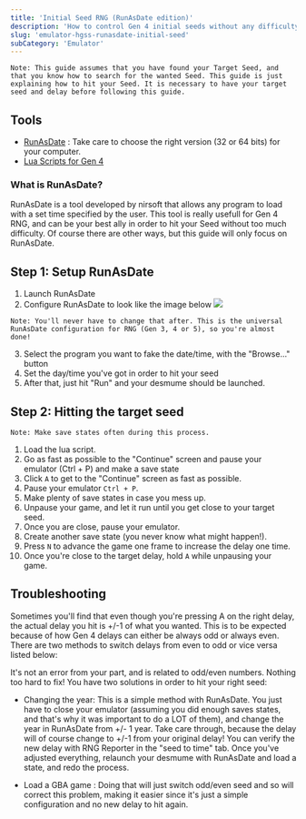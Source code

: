 ```yaml
---
title: 'Initial Seed RNG (RunAsDate edition)'
description: 'How to control Gen 4 initial seeds without any difficulty'
slug: 'emulator-hgss-runasdate-initial-seed'
subCategory: 'Emulator'
---
```


```
Note: This guide assumes that you have found your Target Seed, and that you know how to search for the wanted Seed. This guide is just explaining how to hit your Seed. It is necessary to have your target seed and delay before following this guide.
```

## Tools

- [RunAsDate](https://www.nirsoft.net/utils/run_as_date.html) : Take care to choose the right version (32 or 64 bits) for your computer.
- [Lua Scripts for Gen 4](http://pokerng.forumcommunity.net/?t=56443955&p=396434984)

### What is RunAsDate?

RunAsDate is a tool developed by nirsoft that allows any program to load with a set time specified by the user. This tool is really usefull for Gen 4 RNG, and can be your best ally in order to hit your Seed without too much difficulty. Of course there are other ways, but this guide will only focus on RunAsDate.

## Step 1: Setup RunAsDate

1. Launch RunAsDate
2. Configure RunAsDate to look like the image below
   ![](https://i.imgur.com/HeUoPmv.png)

```
Note: You'll never have to change that after. This is the universal RunAsDate configuration for RNG (Gen 3, 4 or 5), so you're almost done!
```

3. Select the program you want to fake the date/time, with the "Browse..." button
4. Set the day/time you've got in order to hit your seed
5. After that, just hit "Run" and your desmume should be launched.

## Step 2: Hitting the target seed

```
Note: Make save states often during this process.
```

1. Load the lua script.
2. Go as fast as possible to the "Continue" screen and pause your emulator (Ctrl + P) and make a save state
3. Click `A` to get to the "Continue" screen as fast as possible.
4. Pause your emulator `Ctrl + P`.
5. Make plenty of save states in case you mess up.
6. Unpause your game, and let it run until you get close to your target seed.
7. Once you are close, pause your emulator.
8. Create another save state (you never know what might happen!).
9. Press `N` to advance the game one frame to increase the delay one time.
10. Once you're close to the target delay, hold `A` while unpausing your game.

## Troubleshooting

Sometimes you'll find that even though you're pressing A on the right delay, the actual delay you hit is +/-1 of what you wanted. This is to be expected because of how Gen 4 delays can either be always odd or always even. There are two methods to switch delays from even to odd or vice versa listed below:

It's not an error from your part, and is related to odd/even numbers. Nothing too hard to fix! You have two solutions in order to hit your right seed:

- Changing the year: This is a simple method with RunAsDate. You just have to close your emulator (assuming you did enough saves states, and that's why it was important to do a LOT of them), and change the year in RunAsDate from +/- 1 year. Take care through, because the delay will of course change to +/-1 from your original delay! You can verify the new delay with RNG Reporter in the "seed to time" tab. Once you've adjusted everything, relaunch your desmume with RunAsDate and load a state, and redo the process.

- Load a GBA game : Doing that will just switch odd/even seed and so will correct this problem, making it easier since it's just a simple configuration and no new delay to hit again.
